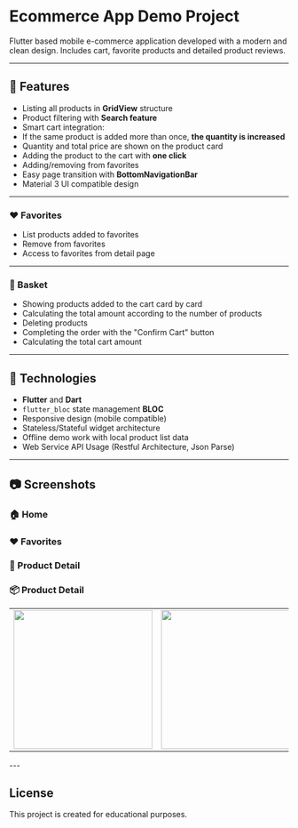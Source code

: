 # Ecommerce App Demo Project

Flutter based mobile e-commerce application developed with a modern and clean design. Includes cart, favorite products and detailed product reviews.

---

## 🚀 Features

- Listing all products in **GridView** structure
- Product filtering with **Search feature**
- Smart cart integration:
- If the same product is added more than once, **the quantity is increased**
- Quantity and total price are shown on the product card
- Adding the product to the cart with **one click**
- Adding/removing from favorites
- Easy page transition with **BottomNavigationBar**
- Material 3 UI compatible design

---

### ❤️ Favorites

- List products added to favorites
- Remove from favorites
- Access to favorites from detail page

---

### 🛒 Basket

- Showing products added to the cart card by card
- Calculating the total amount according to the number of products
- Deleting products
- Completing the order with the "Confirm Cart" button
- Calculating the total cart amount

---

## 🧱 Technologies

- **Flutter** and **Dart**
- `flutter_bloc` state management **BLOC**
- Responsive design (mobile compatible)
- Stateless/Stateful widget architecture
- Offline demo work with local product list data
- Web Service API Usage (Restful Architecture, Json Parse)

---

## 📷 Screenshots

<table>
  <tr>

### 🏠 Home
<td> <img src="assets/screenshots/Screenshot_1.png" width="250"/></td>

### ❤️ Favorites
 <td><img src="assets/screenshots/Screenshot_2.png" width="250"/></td>

### 🛒 Product Detail
<td> <img src="assets/screenshots/Screenshot_3.png" width="250"/></td>

### 📦 Product Detail
<td> <img src="assets/screenshots/Screenshot_4.png" width="250"/></td>

</tr>
</table>
---

## License

This project is created for educational purposes.

